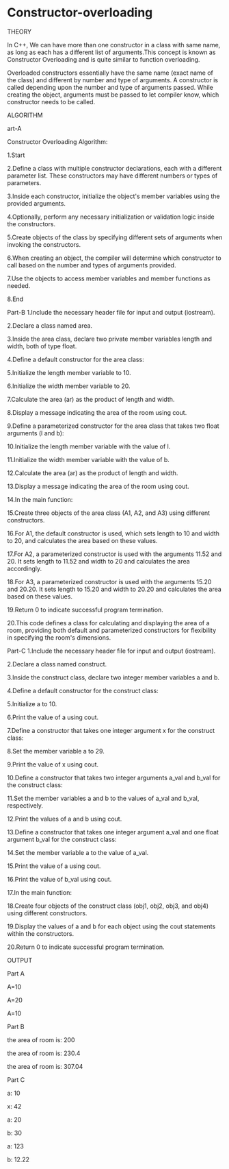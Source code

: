 # Constructor-overloading

THEORY 

In C++, We can have more than one constructor in a class with same name, as long as each has a different list of arguments.This concept is known as Constructor Overloading and is quite similar to function overloading. 
 

Overloaded constructors essentially have the same name (exact name of the class) and different by number and type of arguments.
A constructor is called depending upon the number and type of arguments passed.
While creating the object, arguments must be passed to let compiler know, which constructor needs to be called. 

ALGORITHM

art-A

Constructor Overloading Algorithm:

1.Start

2.Define a class with multiple constructor declarations, each with a different parameter list. These constructors may have different numbers or types of parameters.

3.Inside each constructor, initialize the object's member variables using the provided arguments.

4.Optionally, perform any necessary initialization or validation logic inside the constructors.

5.Create objects of the class by specifying different sets of arguments when invoking the constructors.

6.When creating an object, the compiler will determine which constructor to call based on the number and types of arguments provided.

7.Use the objects to access member variables and member functions as needed.

8.End

Part-B
1.Include the necessary header file for input and output (iostream).

2.Declare a class named area.

3.Inside the area class, declare two private member variables length and width, both of type float.

4.Define a default constructor for the area class:

5.Initialize the length member variable to 10.

6.Initialize the width member variable to 20.

7.Calculate the area (ar) as the product of length and width.

8.Display a message indicating the area of the room using cout.

9.Define a parameterized constructor for the area class that takes two float arguments (l and b):

10.Initialize the length member variable with the value of l.

11.Initialize the width member variable with the value of b.

12.Calculate the area (ar) as the product of length and width.

13.Display a message indicating the area of the room using cout.

14.In the main function:

15.Create three objects of the area class (A1, A2, and A3) using different constructors.

16.For A1, the default constructor is used, which sets length to 10 and width to 20, and calculates the area based on these values.

17.For A2, a parameterized constructor is used with the arguments 11.52 and 20. It sets length to 11.52 and width to 20 and calculates the area accordingly.

18.For A3, a parameterized constructor is used with the arguments 15.20 and 20.20. It sets length to 15.20 and width to 20.20 and calculates the area based on these values.

19.Return 0 to indicate successful program termination.

20.This code defines a class for calculating and displaying the area of a room, providing both default and parameterized constructors for flexibility in specifying the room's dimensions.

Part-C
1.Include the necessary header file for input and output (iostream).

2.Declare a class named construct.

3.Inside the construct class, declare two integer member variables a and b.

4.Define a default constructor for the construct class:

5.Initialize a to 10.

6.Print the value of a using cout.

7.Define a constructor that takes one integer argument x for the construct class:

8.Set the member variable a to 29.

9.Print the value of x using cout.

10.Define a constructor that takes two integer arguments a_val and b_val for the construct class:

11.Set the member variables a and b to the values of a_val and b_val, respectively.

12.Print the values of a and b using cout.

13.Define a constructor that takes one integer argument a_val and one float argument b_val for the construct class:

14.Set the member variable a to the value of a_val.

15.Print the value of a using cout.

16.Print the value of b_val using cout.

17.In the main function:

18.Create four objects of the construct class (obj1, obj2, obj3, and obj4) using different constructors.

19.Display the values of a and b for each object using the cout statements within the constructors.

20.Return 0 to indicate successful program termination.

OUTPUT

Part A

A=10

A=20

A=10

Part B

the area of room is: 200

the area of room is: 230.4

the area of room is: 307.04

Part C

a: 10

x: 42

a: 20

b: 30

a: 123

b: 12.22

